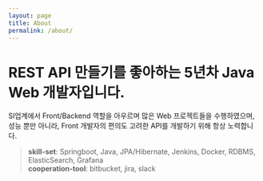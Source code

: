 ```yaml
---
layout: page
title: About
permalink: /about/
---
```

<!-- 
	제목: 문자열
	     === 
	강조: ** 문자열 **
	
	인용구: > 문자열

	링크: <주소>

	개행:
		강제개행: 띄워쓰기 2번
		단락나누기: 엔터 2번

	문자코드: `코드`

	순서없는목록: * 문자열
	순서있는목록: 1. 문자열
	           2. 문자열
	
-->
REST API 만들기를 좋아하는 5년차 Java Web 개발자입니다.
===


SI업계에서 Front/Backend 역할을 아우르며 많은 Web 프로젝트들을 수행하였으며,  
성능 뿐만 아니라, Front 개발자의 편의도 고려한 API를 개발하기 위해 항상 노력합니다.


> **skill-set**:    Springboot, Java, JPA/Hibernate, Jenkins, Docker, RDBMS, ElasticSearch, Grafana  
> **cooperation-tool**:    bitbucket, jira, slack